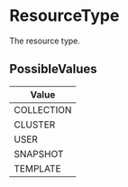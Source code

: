 # ResourceType

The resource type.

## PossibleValues
|Value |
|------------ |
|COLLECTION |
|CLUSTER |
|USER |
|SNAPSHOT |
|TEMPLATE |





